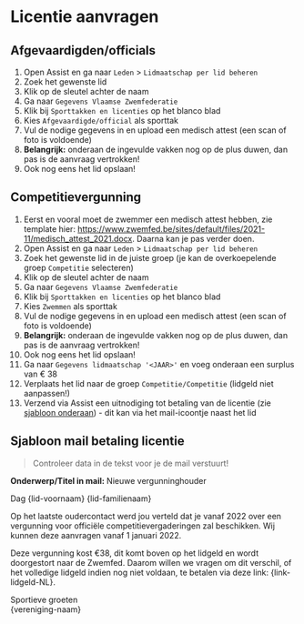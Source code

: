 # Licentie aanvragen

## Afgevaardigden/officials

1. Open Assist en ga naar `Leden` > `Lidmaatschap per lid beheren`
2. Zoek het gewenste lid
3. Klik op de sleutel achter de naam
4. Ga naar `Gegevens Vlaamse Zwemfederatie`
5. Klik bij `Sporttakken en licenties` op het blanco blad
6. Kies `Afgevaardigde/official` als sporttak
7. Vul de nodige gegevens in en upload een medisch attest (een scan of foto is voldoende)
8. **Belangrijk:** onderaan de ingevulde vakken nog op de plus duwen, dan pas is de aanvraag vertrokken!
9. Ook nog eens het lid opslaan!

## Competitievergunning

1. Eerst en vooral moet de zwemmer een medisch attest hebben, zie template hier: <https://www.zwemfed.be/sites/default/files/2021-11/medisch_attest_2021.docx>. Daarna kan je pas verder doen.
2. Open Assist en ga naar `Leden` > `Lidmaatschap per lid beheren`
3. Zoek het gewenste lid in de juiste groep (je kan de overkoepelende groep `Competitie` selecteren)
4. Klik op de sleutel achter de naam
5. Ga naar `Gegevens Vlaamse Zwemfederatie`
6. Klik bij `Sporttakken en licenties` op het blanco blad
7. Kies `Zwemmen` als sporttak
8. Vul de nodige gegevens in en upload een medisch attest (een scan of foto is voldoende)
9. **Belangrijk:** onderaan de ingevulde vakken nog op de plus duwen, dan pas is de aanvraag vertrokken!
10. Ook nog eens het lid opslaan!
11. Ga naar `Gegevens lidmaatschap '<JAAR>'` en voeg onderaan een surplus van € 38
12. Verplaats het lid naar de groep `Competitie/Competitie` (lidgeld niet aanpassen!)
13. Verzend via Assist een uitnodiging tot betaling van de licentie (zie [sjabloon onderaan](#sjabloon-mail-betaling-licentie)) - dit kan via het mail-icoontje naast het lid

## Sjabloon mail betaling licentie

> Controleer data in de tekst voor je de mail verstuurt!

**Onderwerp/Titel in mail:** Nieuwe vergunninghouder

Dag {lid-voornaam} {lid-familienaam}

Op het laatste oudercontact werd jou verteld dat je vanaf 2022 over een vergunning voor officiële competitievergaderingen zal beschikken. Wij kunnen deze aanvragen vanaf 1 januari 2022.

Deze vergunning kost €38, dit komt boven op het lidgeld en wordt doorgestort naar de Zwemfed. Daarom willen we vragen om dit verschil, of het volledige lidgeld indien nog niet voldaan, te betalen via deze link: {link-lidgeld-NL}.

Sportieve groeten<br/>
{vereniging-naam}

